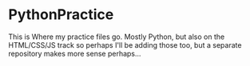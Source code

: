 # PythonPractice
This is Where my practice files go.  Mostly Python, but also 
on the HTML/CSS/JS track so perhaps I'll be adding those too, 
but a separate repository makes more sense perhaps...

